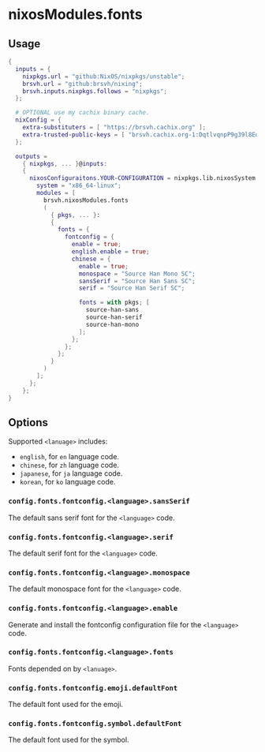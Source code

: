 # nixosModules.fonts

## Usage

```nix
{
  inputs = {
    nixpkgs.url = "github:NixOS/nixpkgs/unstable";
    brsvh.url = "github:brsvh/nixing";
    brsvh.inputs.nixpkgs.follows = "nixpkgs";
  };

  # OPTIONAL use my cachix binary cache.
  nixConfig = {
    extra-substituters = [ "https://brsvh.cachix.org" ];
    extra-trusted-public-keys = [ "brsvh.cachix.org-1:DqtlvqnpP9g39l8Eo74AXRftGx1KJLid/ViADTNgDNE=" ];
  };

  outputs =
    { nixpkgs, ... }@inputs:
    {
      nixosConfiguraitons.YOUR-CONFIGURATION = nixpkgs.lib.nixosSystem {
        system = "x86_64-linux";
        modules = [
          brsvh.nixosModules.fonts
          (
            { pkgs, ... }:
            {
              fonts = {
                fontconfig = {
                  enable = true;
                  english.enable = true;
                  chinese = {
                    enable = true;
                    monospace = "Source Han Mono SC";
                    sansSerif = "Source Han Sans SC";
                    serif = "Source Han Serif SC";

                    fonts = with pkgs; [
                      source-han-sans
                      source-han-serif
                      source-han-mono
                    ];
                  };
                };
              };
            }
          )
        ];
      };
    };
}
```

## Options

Supported `<lanuage>` includes:

- `english`, for `en` language code.
- `chinese`, for `zh` language code.
- `japanese`, for `ja` language code.
- `korean`, for `ko` language code.

### `config.fonts.fontconfig.<language>.sansSerif`

The default sans serif font for the `<language>` code.

### `config.fonts.fontconfig.<language>.serif`

The default serif font for the `<language>` code.

### `config.fonts.fontconfig.<language>.monospace`

The default monospace font for the `<language>` code.

### `config.fonts.fontconfig.<language>.enable`

Generate and install the fontconfig configuration file for the `<language>` code.

### `config.fonts.fontconfig.<language>.fonts`

Fonts depended on by `<lanuage>`.

### `config.fonts.fontconfig.emoji.defaultFont`

The default font used for the emoji.


### `config.fonts.fontconfig.symbol.defaultFont`

The default font used for the symbol.
